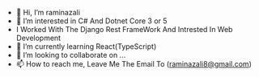- 👋 Hi, I’m raminazali
- 👀 I’m interested in C# And Dotnet Core 3 or 5 
- I Worked With The Django Rest FrameWork  And Intrested In Web Development
- 🌱 I’m currently learning React(TypeScript)
- 💞️ I’m looking to collaborate on ...
- 📫 How to reach me, Leave Me The Email To (raminazali8@gmail.com)

<!---
raminazali/raminazali is a ✨ special ✨ repository because its `README.md` (this file) appears on your GitHub profile.
You can click the Preview link to take a look at your changes.
--->
